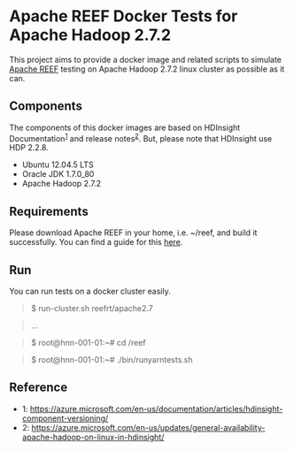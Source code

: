 Apache REEF Docker Tests for Apache Hadoop 2.7.2
============================================================

This project aims to provide a docker image and related scripts to simulate 
[Apache REEF](http://reef.apache.org/) testing on 
Apache Hadoop 2.7.2 linux cluster as possible as it can.

Components
----------

The components of this docker images are based on HDInsight 
Documentation<sup>[1](#note1)</sup> and release notes<sup>[2](#note2)</sup>.
But, please note that HDInsight use HDP 2.2.8.

* Ubuntu 12.04.5 LTS
* Oracle JDK 1.7.0_80
* Apache Hadoop 2.7.2

Requirements
------------

Please download Apache REEF in your home, i.e. ~/reef, and build
it successfully. You can find a guide for this 
[here](https://cwiki.apache.org/confluence/display/REEF/Compiling+REEF).

Run
---
You can run tests on a docker cluster easily.

> $ run-cluster.sh reefrt/apache2.7

> ...

> $ root@hnn-001-01:~# cd /reef

> $ root@hnn-001-01:~# ./bin/runyarntests.sh

Reference
---------
* <a name="note1">1</a>: https://azure.microsoft.com/en-us/documentation/articles/hdinsight-component-versioning/
* <a name="note2">2</a>: https://azure.microsoft.com/en-us/updates/general-availability-apache-hadoop-on-linux-in-hdinsight/

